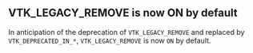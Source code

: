 ## VTK_LEGACY_REMOVE is now ON by default

In anticipation of the deprecation of `VTK_LEGACY_REMOVE` and replaced
by `VTK_DEPRECATED_IN_*`, `VTK_LEGACY_REMOVE` is now `ON` by default.
